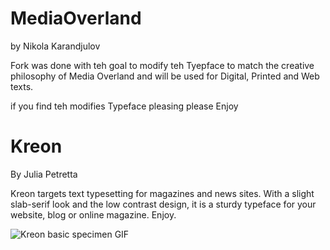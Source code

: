 # MediaOverland
by Nikola Karandjulov

Fork was done with teh goal to modify teh Tyepface to match the creative philosophy of Media Overland and will be used for Digital, Printed and Web texts. 

if you find teh modifies Typeface pleasing please Enjoy

# Kreon
By Julia Petretta

Kreon targets text typesetting for magazines and news sites. With a slight slab-serif look and the low contrast design, it is a sturdy typeface for your website, blog or online magazine. Enjoy.

![Kreon basic specimen GIF](https://github.com/googlefonts/kreon/blob/master/docs/images/basic-specimen.gif)


